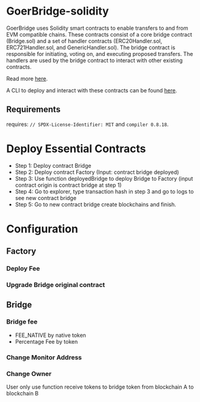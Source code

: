 # GoerBridge-solidity

GoerBridge uses Solidity smart contracts to enable transfers to and from EVM compatible chains. These contracts consist of a core bridge contract (Bridge.sol) and a set of handler contracts (ERC20Handler.sol, ERC721Handler.sol, and GenericHandler.sol). The bridge contract is responsible for initiating, voting on, and executing proposed transfers. The handlers are used by the bridge contract to interact with other existing contracts.

Read more [here]().

A CLI to deploy and interact with these contracts can be found [here](https://github.com/tdkhoa2002/bridge-evm).

## Requirements
requires:   `// SPDX-License-Identifier: MIT` and `compiler 0.8.18`.

# Deploy Essential Contracts
- Step 1: Deploy contract Bridge
- Step 2: Deploy contract Factory (Input: contract bridge deployed)
- Step 3: Use function deployedBridge to deploy Bridge to Factory (input contract origin is contract bridge at step 1)
- Step 4: Go to explorer, type transaction hash in step 3 and go to logs to see new contract bridge
- Step 5: Go to new contract bridge create blockchains and finish.

# Configuration
## Factory

### Deploy Fee

### Upgrade Bridge original contract

## Bridge

### Bridge fee

- FEE_NATIVE by native token
- Percentage Fee by token

### Change Monitor Address

### Change Owner

User only use function receive tokens to bridge token from blockchain A to blockchain B
